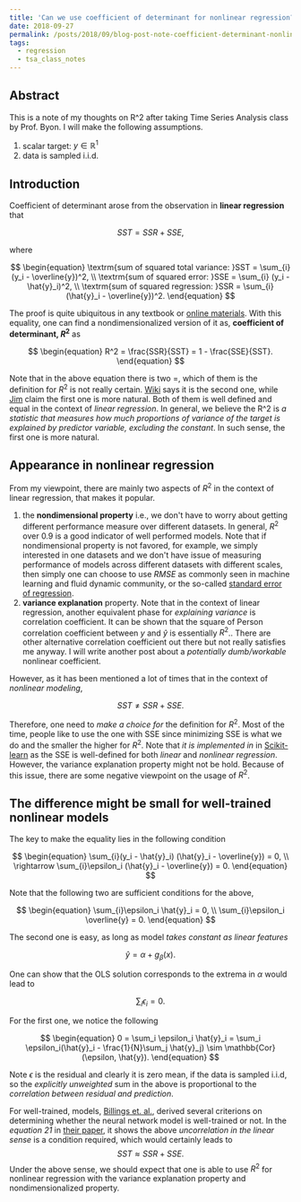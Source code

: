 ```yaml
---
title: 'Can we use coefficient of determinant for nonlinear regression?'
date: 2018-09-27
permalink: /posts/2018/09/blog-post-note-coefficient-determinant-nonlinear-regression/
tags:
  - regression
  - tsa_class_notes
---
```


## Abstract

This is a note of my thoughts on R^2 after taking Time Series Analysis class by Prof. Byon. I will make the following assumptions.

1. scalar target: $y \in \mathbb{R}^1$ 
2. data is sampled i.i.d.


## Introduction

Coefficient of determinant arose from the observation in **linear regression** that 

$$
\begin{equation}
SST = SSR + SSE,
\end{equation}
$$

where 

$$
\begin{equation}
\textrm{sum of squared total variance: }SST = \sum_{i} (y_i - \overline{y})^2, \\
\textrm{sum of squared error: }SSE = \sum_{i} (y_i - \hat{y}_i)^2, \\
\textrm{sum of squared regression: }SSR = \sum_{i} (\hat{y}_i - \overline{y})^2.
\end{equation}
$$

The proof is quite ubiquitous in any textbook or [online materials](https://stats.stackexchange.com/questions/207841/why-is-sst-sse-ssr-one-variable-linear-regression). With this equality, one can find a nondimensionalized version of it as, **coefficient of determinant, $R^2$** as 

$$
\begin{equation}
R^2 = \frac{SSR}{SST} = 1 - \frac{SSE}{SST}.
\end{equation}
$$

Note that in the above equation there is two =, which of them is the definition for $R^2$ is not really certain. [Wiki](https://en.wikipedia.org/wiki/Coefficient_of_determination) says it is the second one, while [Jim](http://statisticsbyjim.com/regression/r-squared-invalid-nonlinear-regression/) claim the first one is more natural. Both of them is well defined and equal in the context of *linear regression*. In general, we believe the R^2 is _a statistic that measures how much proportions of variance of the target is explained by predictor variable, excluding the constant_. In such sense, the first one is more natural. 

## Appearance in nonlinear regression

From my viewpoint, there are mainly two aspects of $R^2$  in the context of linear regression, that makes it popular.

1. the **nondimensional property** i.e., we don't have to worry about getting different performance measure over different datasets. In general, $R^2$ over 0.9 is a good indicator of well performed models. Note that if nondimensional property is not favored, for example, we simply interested in one datasets and we don't have issue of measuring performance of models across different datasets with different scales, then simply one can choose to use $RMSE$ as commonly seen in machine learning and fluid dynamic community, or the so-called [standard error of regression](http://statisticsbyjim.com/regression/standard-error-regression-vs-r-squared/). 
2. **variance explanation** property. Note that in the context of linear regression, another equivalent phase for _explaining variance_ is correlation coefficient. It can be shown that the square of Person correlation coefficient between $y$ and $\hat{y}$ is essentially $R^2$.. There are other alternative correlation coefficient out there but not really satisfies me anyway. I will write another post about a _potentially dumb/workable_ nonlinear coefficient. 

However, as it has been mentioned a lot of times that in the context of _nonlinear modeling_, 

$$
\begin{equation}
SST \neq SSR + SSE.
\end{equation}
$$

Therefore, one need to _make a choice for_ the definition for $R^2$. Most of the time, people like to use the one with SSE since minimizing SSE is what we do and the smaller the higher for $R^2$. Note that _it is implemented in_ in [Scikit-learn](https://github.com/scikit-learn/scikit-learn/blob/bac89c2/sklearn/metrics/regression.py#L448) as the SSE is well-defined for both _linear_ and _nonlinear regression_. However, the variance explanation property might not be hold. Because of this issue, there are some negative viewpoint on the usage of $R^2$. 

## The difference might be small for well-trained nonlinear models

The key to make the equality lies in the following condition

$$
\begin{equation}
\sum_{i}(y_i - \hat{y}_i) (\hat{y}_i - \overline{y}) = 0, \\
\rightarrow \sum_{i}\epsilon_i (\hat{y}_i - \overline{y}) = 0.
\end{equation}
$$

Note that  the following two are sufficient conditions for the above, 


$$
\begin{equation}
\sum_{i}\epsilon_i \hat{y}_i = 0, \\
\sum_{i}\epsilon_i \overline{y} = 0.
\end{equation}
$$

The second one is easy, as long as model _takes constant as linear features_

$$
\begin{equation}
\hat{y} = \alpha + g_{\beta}(x).
\end{equation}
$$

One can show that the OLS solution corresponds to the extrema in $\alpha$ would lead to 

$$
\begin{equation}
\sum_{i} \epsilon_i = 0.
\end{equation}
$$

For the first one, we notice the following 

$$
\begin{equation}
0  = \sum_i \epsilon_i \hat{y}_i = \sum_i \epsilon_i(\hat{y}_i - \frac{1}{N}\sum_j \hat{y}_j) \sim \mathbb{Cor}(\epsilon, \hat{y}).
\end{equation}
$$

Note $\epsilon$ is the residual and clearly it is zero mean, if the data is sampled i.i.d, so the _explicitly unweighted_ sum in the above is proportional to the _correlation between residual and prediction_. 

For well-trained, models, [Billings et. al.,](https://www.sheffield.ac.uk/acse/staff/sab) derived several criterions on determining whether the neural network model is well-trained or not. In the _equation 21_ in [their paper](https://www.sheffield.ac.uk/acse/staff/sab),  it shows the above _uncorrelation in the linear sense_ is a condition required, which would certainly leads to 
$$
\begin{equation}
SST \approx SSR + SSE.
\end{equation}
$$
Under the above sense, we should expect that one is able to use $R^2$ for nonlinear regression with the variance explanation property and nondimensionalized property.


